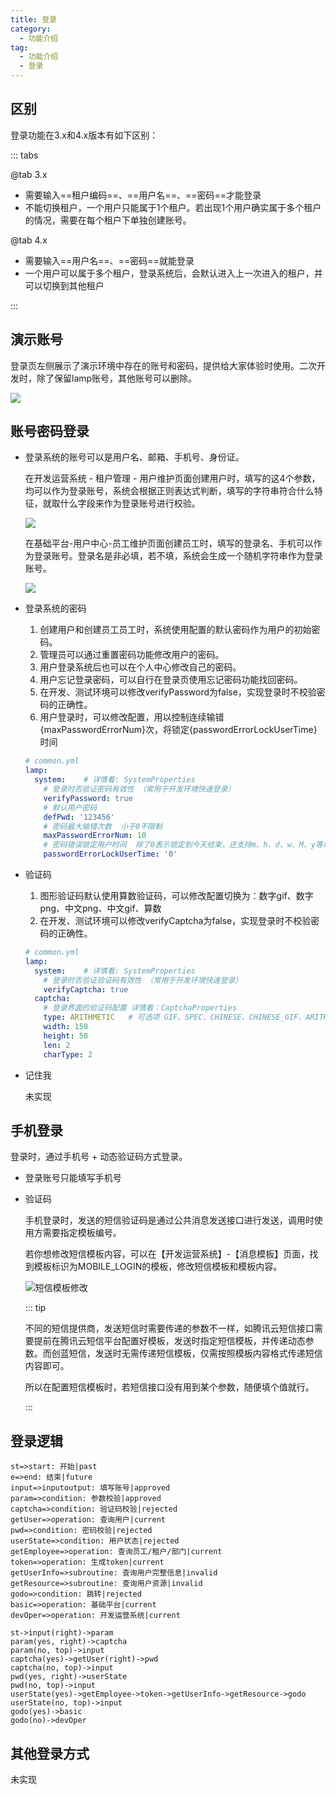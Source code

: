 ```yaml
---
title: 登录
category:
  - 功能介绍
tag:
  - 功能介绍
  - 登录
---
```


## 区别

登录功能在3.x和4.x版本有如下区别：

::: tabs

@tab 3.x

- 需要输入==租户编码==、==用户名==、==密码==才能登录
- 不能切换租户，一个用户只能属于1个租户。若出现1个用户确实属于多个租户的情况，需要在每个租户下单独创建账号。

@tab 4.x

- 需要输入==用户名==、==密码==就能登录
- 一个用户可以属于多个租户，登录系统后，会默认进入上一次进入的租户，并可以切换到其他租户

:::



## 演示账号

登录页左侧展示了演示环境中存在的账号和密码，提供给大家体验时使用。二次开发时，除了保留lamp账号，其他账号可以删除。

![](/images/intro/操作_登录页.png)



## 账号密码登录

- 登录系统的账号可以是用户名、邮箱、手机号、身份证。

  在开发运营系统 - 租户管理 - 用户维护页面创建用户时，填写的这4个参数，均可以作为登录账号，系统会根据正则表达式判断，填写的字符串符合什么特征，就取什么字段来作为登录账号进行校验。

  ![](/images/intro/操作_新建用户.png)

  在基础平台-用户中心-员工维护页面创建员工时，填写的登录名、手机可以作为登录账号。登录名是非必填，若不填，系统会生成一个随机字符串作为登录账号。

  ![](/images/intro/操作_新建员工.png)

- 登录系统的密码

  1. 创建用户和创建员工员工时，系统使用配置的默认密码作为用户的初始密码。
  2. 管理员可以通过重置密码功能修改用户的密码。
  3. 用户登录系统后也可以在个人中心修改自己的密码。
  4. 用户忘记登录密码，可以自行在登录页使用忘记密码功能找回密码。
  5. 在开发、测试环境可以修改verifyPassword为false，实现登录时不校验密码的正确性。
  6. 用户登录时，可以修改配置，用以控制连续输错{maxPasswordErrorNum}次，将锁定{passwordErrorLockUserTime}时间

  ```yaml
  # common.yml
  lamp:
    system:    # 详情看: SystemProperties
      # 登录时否验证密码有效性 （常用于开发环境快速登录）
      verifyPassword: true
      # 默认用户密码
      defPwd: '123456'
      # 密码最大输错次数  小于0不限制
      maxPasswordErrorNum: 10
      # 密码错误锁定用户时间  除了0表示锁定到今天结束，还支持m、h、d、w、M、y等单位
      passwordErrorLockUserTime: '0'
  ```

  

- 验证码

  1. 图形验证码默认使用算数验证码，可以修改配置切换为：数字gif、数字png、中文png、中文gif、算数
  2. 在开发、测试环境可以修改verifyCaptcha为false，实现登录时不校验密码的正确性。

  ```yaml
  # common.yml
  lamp:
    system:    # 详情看: SystemProperties
      # 登录时否验证验证码有效性 （常用于开发环境快速登录）
      verifyCaptcha: true
    captcha:
      # 登录界面的验证码配置 详情看：CaptchaProperties
      type: ARITHMETIC   # 可选项 GIF、SPEC、CHINESE、CHINESE_GIF、ARITHMETIC
      width: 158
      height: 58
      len: 2
      charType: 2   
  ```

- 记住我

  未实现

## 手机登录

登录时，通过手机号 + 动态验证码方式登录。

- 登录账号只能填写手机号

- 验证码

  手机登录时，发送的短信验证码是通过公共消息发送接口进行发送，调用时使用方需要指定模板编号。

  若你想修改短信模板内容，可以在【开发运营系统】-【消息模板】页面，找到模板标识为MOBILE_LOGIN的模板，修改短信模板和模板内容。

  ![短信模板修改](/images/intro/开发运营_消息模板_手机登录短信.png)

  ::: tip

  不同的短信提供商，发送短信时需要传递的参数不一样，如腾讯云短信接口需要提前在腾讯云短信平台配置好模板，发送时指定短信模板，并传递动态参数。而创蓝短信，发送时无需传递短信模板，仅需按照模板内容格式传递短信内容即可。

  所以在配置短信模板时，若短信接口没有用到某个参数，随便填个值就行。

  :::



## 登录逻辑

```flow
st=>start: 开始|past
e=>end: 结束|future
input=>inputoutput: 填写账号|approved
param=>condition: 参数校验|approved
captcha=>condition: 验证码校验|rejected
getUser=>operation: 查询用户|current
pwd=>condition: 密码校验|rejected
userState=>condition: 用户状态|rejected
getEmployee=>operation: 查询员工/租户/部门|current
token=>operation: 生成token|current
getUserInfo=>subroutine: 查询用户完整信息|invalid
getResource=>subroutine: 查询用户资源|invalid
godo=>condition: 跳转|rejected
basic=>operation: 基础平台|current
devOper=>operation: 开发运营系统|current

st->input(right)->param
param(yes, right)->captcha
param(no, top)->input
captcha(yes)->getUser(right)->pwd
captcha(no, top)->input
pwd(yes, right)->userState
pwd(no, top)->input
userState(yes)->getEmployee->token->getUserInfo->getResource->godo
userState(no, top)->input
godo(yes)->basic
godo(no)->devOper
```

## 其他登录方式

未实现
